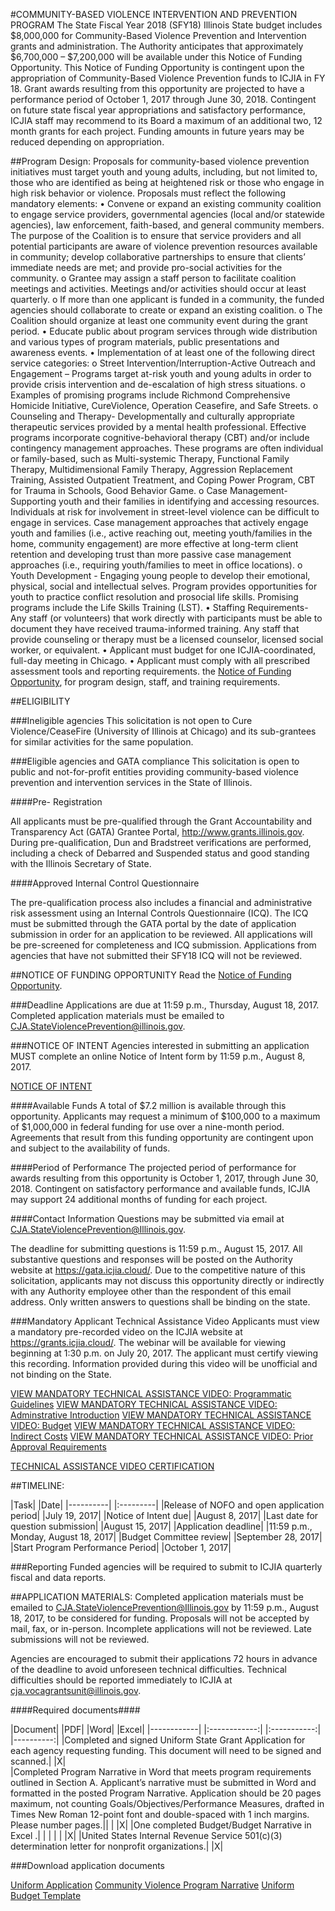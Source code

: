 


#COMMUNITY-BASED VIOLENCE INTERVENTION AND PREVENTION PROGRAM 
The State Fiscal Year 2018 (SFY18) Illinois State budget includes \$8,000,000 for Community-Based Violence Prevention and Intervention grants and administration. The Authority anticipates that approximately \$6,700,000 – $7,200,000 will be available under this Notice of Funding Opportunity. This Notice of Funding Opportunity is contingent upon the appropriation of Community-Based Violence Prevention funds to ICJIA in FY 18. Grant awards resulting from this opportunity are projected to have a performance period of October 1, 2017 through June 30, 2018. Contingent on future state fiscal year appropriations and satisfactory performance, ICJIA staff may recommend to its Board a maximum of an additional two, 12 month grants for each project. Funding amounts in future years may be reduced depending on appropriation. 

##Program Design: 
Proposals for community-based violence prevention initiatives must target youth and young adults, including, but not limited to, those who are identified as being at heightened risk or those who engage in high risk behavior or violence.  Proposals must reflect the following mandatory elements:
•	Convene or expand an existing community coalition to engage service providers, governmental agencies (local and/or statewide agencies), law enforcement, faith-based, and general community members. The purpose of the Coalition is to ensure that service providers and all potential participants are aware of violence prevention resources available in community; develop collaborative partnerships to ensure that clients’ immediate needs are met; and provide pro-social activities for the community.
o	Grantee may assign a staff person to facilitate coalition meetings and activities. Meetings and/or activities should occur at least quarterly.
o	If more than one applicant is funded in a community, the funded agencies should collaborate to create or expand an existing coalition.
o	 The Coalition should organize at least one community event during the grant period.
•	Educate public about program services through wide distribution and various types of program materials, public presentations and awareness events.
•	Implementation of at least one of the following direct service categories:
o	Street Intervention/Interruption-Active Outreach and Engagement – Programs target at-risk youth and young adults in order to provide crisis intervention and de-escalation of high stress situations. o	Examples of promising programs include Richmond Comprehensive Homicide Initiative, CureViolence, Operation Ceasefire, and Safe Streets. 
o	Counseling and Therapy- Developmentally and culturally appropriate therapeutic services provided by a mental health professional. Effective programs incorporate cognitive-behavioral therapy (CBT) and/or include contingency management approaches. These programs are often individual or family-based, such as Multi-systemic Therapy, Functional Family Therapy, Multidimensional Family Therapy, Aggression Replacement Training, Assisted Outpatient Treatment, and Coping Power Program, CBT for Trauma in Schools, Good Behavior Game.
o	Case Management- Supporting youth and their families in identifying and accessing resources. Individuals at risk for involvement in street-level violence can be difficult to engage in services. Case management approaches that actively engage youth and families (i.e., active reaching out, meeting youth/families in the home, community engagement) are more effective at long-term client retention and developing trust than more passive case management approaches (i.e., requiring youth/families to meet in office locations). 
o	Youth Development - Engaging young people to develop their emotional, physical, social and intellectual selves. Program provides opportunities for youth to practice conflict resolution and prosocial life skills. Promising programs include the Life Skills Training (LST). 
•	Staffing Requirements- Any staff (or volunteers) that work directly with participants must be able to document they have received trauma-informed training. Any staff that provide counseling or therapy must be a licensed counselor, licensed social worker, or equivalent. 
•	Applicant must budget for one ICJIA-coordinated, full-day meeting in Chicago.
•	Applicant must comply with all prescribed assessment tools and reporting requirements.
the [Notice of Funding Opportunity](CBvipNOFO.pdf), for program design, staff, and training requirements.

##ELIGIBILITY 

###Ineligible agencies
This solicitation is not open to Cure Violence/CeaseFire (University of Illinois at Chicago) and its sub-grantees for similar activities for the same population. 

###Eligible agencies and GATA compliance
This solicitation is open to public and not-for-profit entities providing community-based violence prevention and intervention services in the State of Illinois. 

####Pre- Registration

All applicants must be pre-qualified through the Grant Accountability and Transparency Act (GATA) Grantee Portal, http://www.grants.illinois.gov. During pre-qualification, Dun and Bradstreet verifications are performed, including a check of Debarred and Suspended status and good standing with the Illinois Secretary of State.

####Approved Internal Control Questionnaire

The pre-qualification process also includes a financial and administrative risk assessment using an Internal Controls Questionnaire (ICQ). The ICQ must be submitted through the GATA portal by the date of application submission in order for an application to be reviewed.  All applications will be pre-screened for completeness and ICQ submission. Applications from agencies that have not submitted their SFY18 ICQ will not be reviewed.

##NOTICE OF FUNDING OPPORTUNITY 
Read the [Notice of Funding Opportunity](CBvipNOFO.pdf). 

###Deadline
Applications are due at 11:59 p.m., Thursday, August 18, 2017. Completed application materials must be emailed to [CJA.StateViolencePrevention@illinois.gov](CJA.StateViolencePrevention@Illinois.gov).



###NOTICE OF INTENT
Agencies interested in submitting an application MUST complete an online Notice of Intent form by 11:59 p.m., August 8, 2017. 

[NOTICE OF INTENT ](https://www.surveygizmo.com/s3/3706158/Community-Based-Violence-Intervention-and-Prevention-NOFO-Notice-of-Intent)


####Available Funds
A total of \$7.2 million is available through this opportunity.  Applicants may request a minimum of \$100,000 to a maximum of $1,000,000 in federal funding for use over a nine-month period. Agreements that result from this funding opportunity are contingent upon and subject to the availability of funds.

####Period of Performance
The projected period of performance for awards resulting from this opportunity is October 1, 2017, through June 30, 2018. Contingent on satisfactory performance and available funds, ICJIA may support 24 additional months of funding for each project. 

####Contact Information
Questions may be submitted via email at [CJA.StateViolencePrevention@Illinois.gov](CJA.StateViolencePrevention@Illinois.gov).

The deadline for submitting questions is 11:59 p.m., August 15, 2017. All substantive questions and responses will be posted on the Authority website at https://gata.icjia.cloud/. Due to the competitive nature of this solicitation, applicants may not discuss this opportunity directly or indirectly with any Authority employee other than the respondent of this email address. Only written answers to 
questions shall be binding on the state. 

###Mandatory Applicant Technical Assistance Video
Applicants must view a mandatory pre-recorded video on the ICJIA website at https://grants.icjia.cloud/.  The webinar will be available for viewing beginning at 1:30 p.m. on July 20, 2017.  The applicant must certify viewing this recording. Information provided during this video will be unofficial and not binding on the State.

[VIEW MANDATORY TECHNICAL ASSISTANCE VIDEO: Programmatic Guidelines](https://www.youtube.com/embed/8tc1Eaik7RI)
[VIEW MANDATORY TECHNICAL ASSISTANCE VIDEO: Adminstrative Introduction](https://www.youtube.com/embed/lDFdUttzLhY)
[VIEW MANDATORY TECHNICAL ASSISTANCE VIDEO: Budget](https://www.youtube.com/embed/i9XB4EkYpe0)
[VIEW MANDATORY TECHNICAL ASSISTANCE VIDEO: Indirect Costs](https://www.youtube.com/embed/lDFdUttzLhY)
[VIEW MANDATORY TECHNICAL ASSISTANCE VIDEO: Prior Approval Requirements](https://www.youtube.com/embed/306wGFdSW6w)

[TECHNICAL ASSISTANCE VIDEO CERTIFICATION](https://www.surveygizmo.com/s3/3706762/Community-Based-Violence-Intervention-and-Prevention-NOFO-Technical-Assistance-Webinar-Certification)




##TIMELINE:

|Task|	|Date|
|----------| |:---------|
|Release of NOFO and open application period|		|July 19, 2017|
|Notice of Intent due|	|August 8, 2017|
|Last date for question submission|	|August 15, 2017|
|Application deadline|	|11:59 p.m., Monday, August 18, 2017|
|Budget Committee review|	|September 28, 2017|
|Start Program Performance Period|	|October 1, 2017|

###Reporting
Funded agencies will be required to submit to ICJIA quarterly fiscal and data reports.

##APPLICATION MATERIALS: 
Completed application materials must be emailed to CJA.StateViolencePrevention@Illinois.gov by 11:59 p.m., August 18, 2017, to be considered for funding.  Proposals will not be accepted by mail, fax, or in-person. Incomplete applications will not be reviewed. Late submissions will not be reviewed.

Agencies are encouraged to submit their applications 72 hours in advance of the deadline to avoid unforeseen technical difficulties. Technical difficulties should be reported immediately to ICJIA at cja.vocagrantsunit@illinois.gov.

####Required documents####

|Document|	|PDF|	|Word|	|Excel|
|------------|       |:------------:|  |:-----------:|  |----------:|
|Completed and signed Uniform State Grant Application for each agency requesting funding. This document will need to be signed and scanned.|	   |X|		
|Completed Program Narrative in Word that meets program requirements outlined in Section A. Applicant’s narrative must be submitted in Word and formatted in the posted Program Narrative. Application should be 20 pages maximum, not counting Goals/Objectives/Performance Measures, drafted in Times New Roman 12-point font and double-spaced with 1 inch margins. Please number pages.|| | 		|X|	
|One completed Budget/Budget Narrative in Excel .|  | |  | | 			|X|
|United States Internal Revenue Service 501(c)(3) determination letter for nonprofit organizations.| 	|X|

###Download application documents

[Uniform Application](CBvipApplication.docx) 
[Community Violence Program Narrative](CBvipNarrative.docx)
[Uniform Budget Template](CBvipBudget.xlsx)

	

